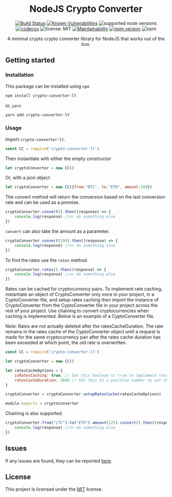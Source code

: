 <div align="center">
<h1>NodeJS Crypto Converter</h1>

[![Build Status](https://travis-ci.com/paul-shuvo/nodejs-crypto-converter.svg?branch=main)](https://travis-ci.com/paul-shuvo/nodejs-crypto-converter) [![Known Vulnerabilities](https://snyk.io/test/github/paul-shuvo/nodejs-crypto-converter/badge.svg?targetFile=package.json)](https://snyk.io/test/github/paul-shuvo/nodejs-crypto-converter?targetFile=package.json)  ![supported node versions](https://img.shields.io/badge/node%20v-12.x%20%7C%2013.x%20%7C%2014.x%20%7C%2015.x%20%7C%2016.x%20%7C%2017.x-blue) [![codecov](https://codecov.io/gh/paul-shuvo/nodejs-crypto-converter/branch/main/graph/badge.svg)](https://codecov.io/gh/paul-shuvo/nodejs-crypto-converter)
 ![license: MIT](https://img.shields.io/npm/l/vue.svg) [![Maintainability](https://api.codeclimate.com/v1/badges/b512e403dfc172ee3b0d/maintainability)](https://codeclimate.com/github/paul-shuvo/nodejs-crypto-converter/maintainability) [![npm version](https://badge.fury.io/js/crypto-converter-lt.svg)](https://badge.fury.io/js/crypto-converter-lt) ![npm](https://img.shields.io/npm/dm/crypto-converter-lt)
<p>A minimal crypto crypto converter library for NodeJS that works out of the box.</p>
</div>



## Getting started

### Installation

This package can be installed using `npm`

```bash
npm install crypto-converter-lt
```

or, `yarn`

```bash
yarn add crypto-converter-lt
```

### Usage

Import `crypto-converter-lt`.

```javascript
const CC = require('crypto-converter-lt')
```

Then instantiate with either the empty constructor

```javascript
let cryptoConverter = new CC()
```

Or, with a json object

```javascript
let cryptoConverter = new CC({from:"BTC", to:"ETH", amount:100})
```

The convert method will return the conversion based on the last conversion rate and can be used as a promise.

```javascript
cryptoConverter.convert().then((response) => {
    console.log(response) //or do something else
})
```

`convert` can also take the amount as a parameter.

```javascript
cryptoConverter.convert(100).then((response) => {
    console.log(response) //or do something else
})
```

To find the rates use the `rates` method.

```javascript
cryptoConverter.rates().then((response) => {
    console.log(response) //or do something else
})
```

Rates can be cached for cryptocurrency pairs. To implement rate caching, instantiate an object of CryptoConverter only once in your project, in a CyptoConverter file, and setup rates caching then import the instance of CryptoConverter from the CyptoConverter file in your project across the rest of your project. Use chaining to convert cryptocurrencies when caching is implemented. Below is an example of a CyptoConverter file.

Note: Rates are not actually deleted after the ratesCacheDuration. The rate remains in the rates cache of the CyptoConverter object until a request is made for the same cryptocurrency pair after the rates cache duration has been exceeded at which point, the old rate is overwritten.

```javascript
const CC = require('crypto-converter-lt')

let cryptoConverter = new CC()

let ratesCacheOptions = {
    isRatesCaching: true, // Set this boolean to true to implement rate caching
    ratesCacheDuration: 3600 // Set this to a positive number to set the number of seconds you want the rates to be cached. Defaults to 3600 seconds (1 hour)
}

cryptoConverter = cryptoConverter.setupRatesCache(ratesCacheOptions)

module.exports = cryptoConverter
```

Chaining is also supported.

```javascript
cryptoConverter.from("LTC").to("ETH").amount(125).convert().then((response) => {
    console.log(response) //or do something else
})
```



## Issues

If any issues are found, they can be reported [here](https://github.com/paul-shuvo/nodejs-crypto-converter/issues).

## License

This project is licensed under the [MIT](LICENSE) license.
